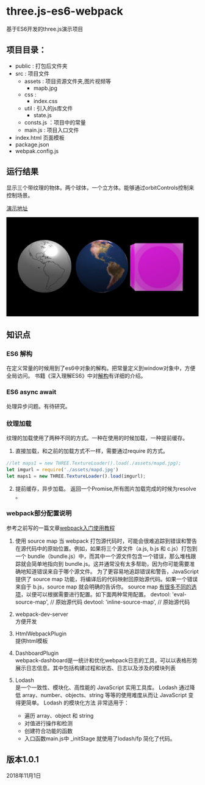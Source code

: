 # three.js-es6-webpack

基于ES6开发的three.js演示项目

## 项目目录：
- public : 打包后文件夹
- src : 项目文件
    - assets : 项目资源文件夹,图片视频等
        - mapb.jpg
    - css :
        - index.css
    - util : 引入的js库文件
        - state.js
    - consts.js ：项目中的常量
    - main.js : 项目入口文件
- index.html 页面模板
- package.json
- webpak.config.js


## 运行结果
显示三个带纹理的物体。两个球体，一个立方体。能够通过orbitControls控制来控制场景。

[演示地址](https://scqilin.github.io/three.js-es6-webpack/public/index.html)

![avatar](https://raw.githubusercontent.com/scqilin/three.js-es6-webpack/master/src/assets/es6-threejs.jpg)

## 知识点

### ES6 解构
在定义常量的时候用到了es6中对象的解构。把常量定义到window对象中，方便全局访问。
书籍《深入理解ES6》中对[解构](https://blog.csdn.net/lin5165352/article/details/82345899)有详细的介绍。

### ES6 async await
处理异步问题。有待研究。

### 纹理加载
纹理的加载使用了两种不同的方式。一种在使用的时候加载，一种提前缓存。
1. 直接加载，和之前的加载方式不一样，需要通过require 的方式。
```javascript
//let maps1 = new THREE.TextureLoader().load(./assets/mapd.jpg); 
let imgurl = require('./assets/mapd.jpg') 
let maps1 = new THREE.TextureLoader().load(imgurl);
```
2. 提前缓存，异步加载。
返回一个Promise,所有图片加载完成的时候为resolve 。

### webpack部分配置说明
参考之前写的一篇文章[webpack入门使用教程](https://blog.csdn.net/lin5165352/article/details/82285972)

1. 使用 source map
当 webpack 打包源代码时，可能会很难追踪到错误和警告在源代码中的原始位置。例如，如果将三个源文件（a.js, b.js 和 c.js）打包到一个 bundle（bundle.js）中，而其中一个源文件包含一个错误，那么堆栈跟踪就会简单地指向到 bundle.js。这并通常没有太多帮助，因为你可能需要准确地知道错误来自于哪个源文件。
为了更容易地追踪错误和警告，JavaScript 提供了 source map 功能，将编译后的代码映射回原始源代码。如果一个错误来自于 b.js，source map 就会明确的告诉你。
source map [有很多不同的选项](https://www.webpackjs.com/configuration/devtool/)，以便可以根据需要进行配置。如下面两种常用配置。
devtool: 'eval-source-map',   //  原始源代码 
devtool: 'inline-source-map', //  原始源代码 

2. webpack-dev-server  
方便开发

3. HtmlWebpackPlugin  
提供html模板

4. DashboardPlugin  
webpack-dashboard是一统计和优化webpack日志的工具，可以以表格形势展示日志信息。其中包括构建过程和状态、日志以及涉及的模块列表

5. Lodash  
是一个一致性、模块化、高性能的 JavaScript 实用工具库。
Lodash 通过降低 array、number、objects、string 等等的使用难度从而让 JavaScript 变得更简单。 
Lodash 的模块化方法 非常适用于：
    -  遍历 array、object 和 string
    -  对值进行操作和检测
    -  创建符合功能的函数
    -  入口函数main.js中 _initStage 就使用了lodash/fp 简化了代码。

## 版本1.0.1
2018年11月1日
